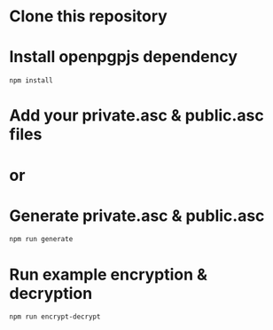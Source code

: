 # Clone this repository

# Install openpgpjs dependency
`npm install`

# Add your private.asc & public.asc files

# or

# Generate private.asc & public.asc
`npm run generate`

# Run example encryption & decryption
`npm run encrypt-decrypt`